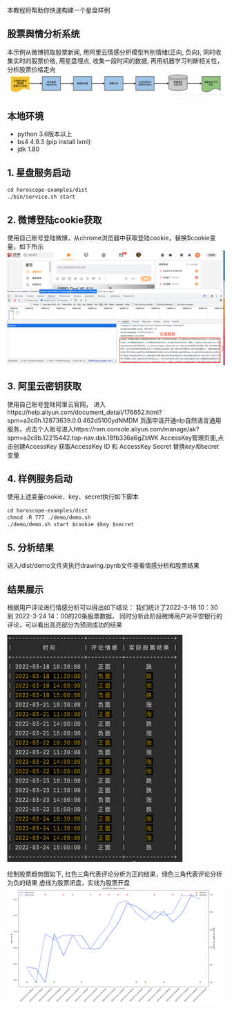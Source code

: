 本教程将帮助你快速构建一个星盘样例

## 股票舆情分析系统
本示例从微博抓取股票新闻, 用阿里云情感分析模型判别情绪(正向, 负向), 同时收集实时的股票价格, 用星盘埋点, 收集一段时间的数据, 再用机器学习判断相关性，分析股票价格走向
![img_3.png](img_3.png)

## 本地环境
+ python 3.6版本以上
+ bs4 4.9.3 (pip install lxml)
+ jdk 1.80

## 1. 星盘服务启动
```shell
cd horoscope-examples/dist
./bin/service.sh start
```

## 2. 微博登陆cookie获取
使用自己账号登陆微博，从chrome浏览器中获取登陆cookie，替换$cookie变量，如下所示
![img_2.png](img_2.png)
## 3. 阿里云密钥获取
使用自己账号登陆阿里云官网，
进入https://help.aliyun.com/document_detail/176652.html?spm=a2c6h.12873639.0.0.462d5100ydNMDM
页面申请开通nlp自然语言通用服务，点击个人账号进入https://ram.console.aliyun.com/manage/ak?spm=a2c8b.12215442.top-nav.dak.18fb336a6gZbWK
AccessKey管理页面,点击创建AccessKey
获取AccessKey ID 和 AccessKey Secret 替换$key和$secret变量

## 4. 样例服务启动
使用上述变量cookie、key、secret执行如下脚本
```shell
cd horoscope-examples/dist
chmod -R 777 ./demo/demo.sh
./demo/demo.sh start $cookie $key $secret
```
## 5. 分析结果
进入/dist/demo文件夹执行drawing.ipynb文件查看情感分析和股票结果

## 结果展示
根据用户评论进行情感分析可以得出如下结论：
我们统计了2022-3-18 10：30 到 2022-3-24 14：00的20条股票数据，
同时分析此阶段微博用户对平安银行的评论，可以看出高亮部分为预测成功的结果

![img_5.png](img_5.png)

绘制股票趋势图如下, 红色三角代表评论分析为正的结果，绿色三角代表评论分析为负的结果
虚线为股票闭盘，实线为股票开盘
![img.png](img.png)